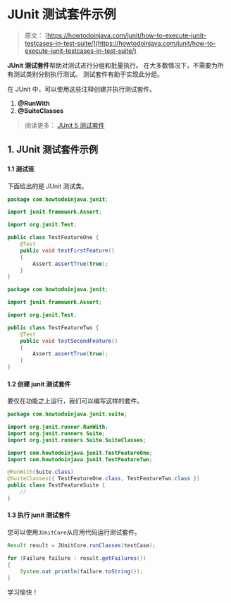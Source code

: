 # JUnit 测试套件示例

> 原文： [https://howtodoinjava.com/junit/how-to-execute-junit-testcases-in-test-suite/](https://howtodoinjava.com/junit/how-to-execute-junit-testcases-in-test-suite/)

**JUnit 测试套件**帮助对测试进行分组和批量执行。 在大多数情况下，不需要为所有测试类别分别执行测试。 测试套件有助于实现此分组。

在 JUnit 中，可以使用这些注释创建并执行测试套件。

1.  **@RunWith**
2.  **@SuiteClasses**

> 阅读更多： [JUnit 5 测试套件](https://howtodoinjava.com/junit5/junit5-test-suites-examples/)

## 1\. JUnit 测试套件示例

#### 1.1 测试班

下面给出的是 JUnit 测试类。

```java
package com.howtodoinjava.junit;

import junit.framework.Assert;

import org.junit.Test;

public class TestFeatureOne {
	@Test
	public void testFirstFeature()
	{
		Assert.assertTrue(true);
	}
}

```

```java
package com.howtodoinjava.junit;

import junit.framework.Assert;

import org.junit.Test;

public class TestFeatureTwo {
	@Test
	public void testSecondFeature()
	{
		Assert.assertTrue(true);
	}
}

```

#### 1.2 创建 junit 测试套件

要仅在功能之上运行，我们可以编写这样的套件。

```java
package com.howtodoinjava.junit.suite;

import org.junit.runner.RunWith;
import org.junit.runners.Suite;
import org.junit.runners.Suite.SuiteClasses;

import com.howtodoinjava.junit.TestFeatureOne;
import com.howtodoinjava.junit.TestFeatureTwo;

@RunWith(Suite.class)
@SuiteClasses({ TestFeatureOne.class, TestFeatureTwo.class })
public class TestFeatureSuite {
	//
}

```

#### 1.3 执行 junit 测试套件

您可以使用`JUnitCore`从应用代码运行测试套件。

```java
Result result = JUnitCore.runClasses(testCase);

for (Failure failure : result.getFailures())
{
    System.out.println(failure.toString());
}

```

学习愉快！